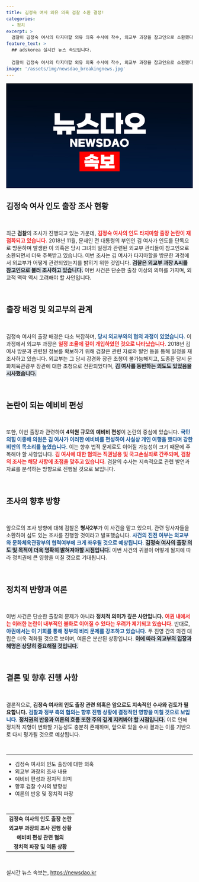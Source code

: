 ```yaml
---
title: 김정숙 여사 외유 의혹 검찰 소환 결정!
categories:
  - 정치
excerpt: >
  검찰이 김정숙 여사의 타지마할 외유 의혹 수사에 착수, 외교부 과장을 참고인으로 소환했다. 지난 2018년 인도 출장 관련 빈틈잡힌 논란이 재점화되고 있어 귀추가 주목된다.
feature_text: >
  ## adskorea 실시간 뉴스 속보입니다.

  검찰이 김정숙 여사의 타지마할 외유 의혹 수사에 착수, 외교부 과장을 참고인으로 소환했다. 지난 2018년 인도 출장 관련 빈틈잡힌 논란이 재점화되고 있어 귀추가 주목된다.
image: '/assets/img/newsdao_breakingnews.jpg'
---
```


<p><img src="/assets/img/newsdao_breakingnews.jpg" alt="adskorea 속보" /></p>

<h2 data-ke-size="size26">김정숙 여사 인도 출장 조사 현황</h2>

<p data-ke-size="size16">&nbsp;</p>

<p data-ke-size="size16">최근 <b>검찰</b>의 조사가 진행되고 있는 가운데, <b><span style="color: #ee2323;">김정숙 여사의 인도 타지마할 출장 논란이 재점화되고 있습니다.</span></b> 2018년 11월, 문재인 전 대통령의 부인인 김 여사가 인도를 단독으로 방문하며 발생한 이 의혹은 당시 그녀의 일정과 관련된 외교부 관리들이 참고인으로 소환되면서 더욱 주목받고 있습니다. 이번 조사는 김 여사가 타지마할을 방문한 과정에서 외교부가 어떻게 관련되었는지를 밝히기 위한 것입니다. <b><span style="background-color: #21538527;">검찰은 외교부 과장 A씨를 참고인으로 불러 조사하고 있습니다.</span></b> 이번 사건은 단순한 출장 이상의 의미를 가지며, 외교적 맥락 역시 고려해야 할 사안입니다.</p>

<p data-ke-size="size16">&nbsp;</p>

<h2 data-ke-size="size26">출장 배경 및 외교부의 관계</h2>

<p data-ke-size="size16">&nbsp;</p>

<p data-ke-size="size16">김정숙 여사의 출장 배경은 다소 복잡하며, <b><span style="color: #1a5490;">당시 외교부와의 협의 과정이 있었습니다.</span></b> 이 과정에서 외교부 과장은 <b><span style="color: #ee2323;">일정 조율에 깊이 개입하였던 것으로 나타났습니다.</span></b> 2018년 김 여사 방문과 관련된 정보를 확보하기 위해 검찰은 관련 자료와 발언 등을 통해 일정을 재조사하고 있습니다. 외교부는 그 당시 강경화 장관 초청이 불가능해지고, 도종환 당시 문화체육관광부 장관에 대한 초청으로 전환되었다며, <b><span style="background-color: #21538527;">김 여사를 동반하는 의도도 있었음을 시사했습니다.</span></b></p>

<p data-ke-size="size16">&nbsp;</p>

<h2 data-ke-size="size26">논란이 되는 예비비 편성</h2>

<p data-ke-size="size16">&nbsp;</p>

<p data-ke-size="size16">또한, 이번 출장과 관련하여 <b>4억원 규모의 예비비 편성</b>이 논란의 중심에 있습니다. <b><span style="color: #1a5490;">국민의힘 이종배 의원은 김 여사가 이러한 예비비를 편성하여 사실상 개인 여행을 했다며 강한 비판의 목소리를 높였습니다.</span></b> 이는 향후 법적 문제로도 이어질 가능성이 크기 때문에 주목해야 할 사항입니다. <b><span style="color: #ee2323;">김 여사에 대한 혐의는 직권남용 및 국고손실죄로 간주되며, 검찰의 조사는 해당 사항에 초점을 맞추고 있습니다.</span></b> 검찰의 수사는 지속적으로 관련 발언과 자료를 분석하는 방향으로 진행될 것으로 보입니다.</p>

<p data-ke-size="size16">&nbsp;</p>

<h2 data-ke-size="size26">조사의 향후 방향</h2>

<p data-ke-size="size16">&nbsp;</p>

<p data-ke-size="size16">앞으로의 조사 방향에 대해 검찰은 <b>형사2부</b>가 이 사건을 맡고 있으며, 관련 당사자들을 소환하여 심도 있는 조사를 진행할 것이라고 발표했습니다. <b><span style="color: #1a5490;">사건의 진전 여부는 외교부와 문화체육관광부의 협력여부에 크게 좌우될 것으로 예상됩니다.</span></b> <b><span style="background-color: #21538527;">김정숙 여사의 출장 의도 및 목적이 더욱 명확히 밝혀져야할 시점입니다.</span></b> 이번 사건의 귀결이 어떻게 될지에 따라 정치권에 큰 영향을 미칠 것으로 기대됩니다.</p>

<p data-ke-size="size16">&nbsp;</p>

<h2 data-ke-size="size26">정치적 반향과 여론</h2>

<p data-ke-size="size16">&nbsp;</p>

<p data-ke-size="size16">이번 사건은 단순한 출장의 문제가 아니라 <b>정치적 의미가 깊은 사안입니다.</b> <b><span style="color: #ee2323;">여권 내에서는 이러한 논란이 내부적인 불화로 이어질 수 있다는 우려가 제기되고 있습니다.</span></b> 반대로, <b><span style="color: #1a5490;">야권에서는 이 기회를 통해 정부의 비리 문제를 강조하고 있습니다.</span></b> 두 진영 간의 의견 대립은 더욱 격화될 것으로 보이며, 여론은 분산된 상황입니다. <b><span style="background-color: #21538527;">이에 따라 외교부의 입장과 해명은 상당히 중요해질 것입니다.</span></b></p>

<p data-ke-size="size16">&nbsp;</p>

<h2 data-ke-size="size26">결론 및 향후 진행 사항</h2>

<p data-ke-size="size16">&nbsp;</p>

<p data-ke-size="size16">결론적으로, <b>김정숙 여사의 인도 출장 관련 의혹은 앞으로도 지속적인 수사와 검토가 필요합니다.</b> <b><span style="color: #1a5490;">검찰과 정부 측의 협의는 향후 진행 상황에 결정적인 영향을 미칠 것으로 보입니다.</span></b> <b><span style="background-color: #21538527;">정치권의 반응과 여론의 흐름 또한 주의 깊게 지켜봐야 할 시점입니다.</span></b> 이로 인해 정치적 지형이 변화할 가능성도 충분히 존재하며, 앞으로 있을 수사 결과는 이를 기반으로 다시 평가될 것으로 예상됩니다.</p>

<p data-ke-size="size16">&nbsp;</p> 

<hr />

<ul>
    <li>김정숙 여사의 인도 출장에 대한 의혹</li>
    <li>외교부 과장의 조사 내용</li>
    <li>예비비 편성과 정치적 의미</li>
    <li>향후 검찰 수사의 방향성</li>
    <li>여론의 반응 및 정치적 파장</li>
</ul>

<p data-ke-size="size16">&nbsp;</p> 

<table>
    <tr>
        <td style="text-align: center; height: 17px;"><b>김정숙 여사의 인도 출장 논란</b></td>
    </tr>
    <tr>
        <td style="text-align: center; height: 17px;"><b>외교부 과장의 조사 진행 상황</b></td>
    </tr>
    <tr>
        <td style="text-align: center; height: 17px;"><b>예비비 편성 관련 혐의</b></td>
    </tr>
    <tr>
        <td style="text-align: center; height: 17px;"><b>정치적 파장 및 여론 상황</b></td>
    </tr>
</table> 

<p data-ke-size="size16">&nbsp;</p> 
실시간 뉴스 속보는, <a href="https://newsdao.kr" rel="dofollow">https://newsdao.kr</a>


